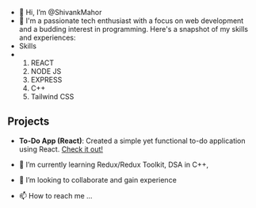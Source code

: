 - 👋 Hi, I’m @ShivankMahor
- 👀 I'm a passionate tech enthusiast with a focus on web development and a budding interest in programming. Here's a snapshot of my skills and experiences:
- Skills 
- 1. REACT
  2. NODE JS
  3. EXPRESS
  4. C++
  5. Tailwind CSS
 
## Projects
- **To-Do App (React)**: Created a simple yet functional to-do application using React. [Check it out!](https://shivankmahor.github.io/todo-app/)

- 🌱 I’m currently learning Redux/Redux Toolkit, DSA  in C++, 
- 💞️ I’m looking to collaborate and gain experience 
- 📫 How to reach me ...

<!---
ShivnakMahor/ShivnakMahor is a ✨ special ✨ repository because its `README.md` (this file) appears on your GitHub profile.
You can click the Preview link to take a look at your changes.
--->

